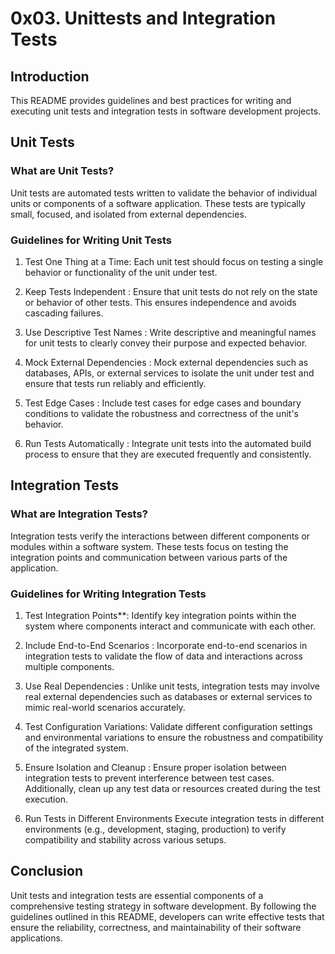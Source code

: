 # 0x03. Unittests and Integration Tests


## Introduction

This README provides guidelines and best practices for writing and executing unit tests and integration tests in software development projects.

## Unit Tests

### What are Unit Tests?

Unit tests are automated tests written to validate the behavior of individual units or components of a software application. These tests are typically small, focused, and isolated from external dependencies.

### Guidelines for Writing Unit Tests

1. Test One Thing at a Time: Each unit test should focus on testing a single behavior or functionality of the unit under test.

2. Keep Tests Independent : Ensure that unit tests do not rely on the state or behavior of other tests. This ensures independence and avoids cascading failures.
 
3. Use Descriptive Test Names : Write descriptive and meaningful names for unit tests to clearly convey their purpose and expected behavior.

4. Mock External Dependencies : Mock external dependencies such as databases, APIs, or external services to isolate the unit under test and ensure that tests run reliably and efficiently.

5. Test Edge Cases : Include test cases for edge cases and boundary conditions to validate the robustness and correctness of the unit's behavior.

6. Run Tests Automatically : Integrate unit tests into the automated build process to ensure that they are executed frequently and consistently.

## Integration Tests

### What are Integration Tests?

Integration tests verify the interactions between different components or modules within a software system. These tests focus on testing the integration points and communication between various parts of the application.

### Guidelines for Writing Integration Tests

1. Test Integration Points**: Identify key integration points within the system where components interact and communicate with each other.

2. Include End-to-End Scenarios : Incorporate end-to-end scenarios in integration tests to validate the flow of data and interactions across multiple components.

3. Use Real Dependencies : Unlike unit tests, integration tests may involve real external dependencies such as databases or external services to mimic real-world scenarios accurately.

4. Test Configuration Variations: Validate different configuration settings and environmental variations to ensure the robustness and compatibility of the integrated system.

5. Ensure Isolation and Cleanup : Ensure proper isolation between integration tests to prevent interference between test cases. Additionally, clean up any test data or resources created during the test execution.

6. Run Tests in Different Environments  Execute integration tests in different environments (e.g., development, staging, production) to verify compatibility and stability across various setups.

## Conclusion

Unit tests and integration tests are essential components of a comprehensive testing strategy in software development. By following the guidelines outlined in this README, developers can write effective tests that ensure the reliability, correctness, and maintainability of their software applications.
